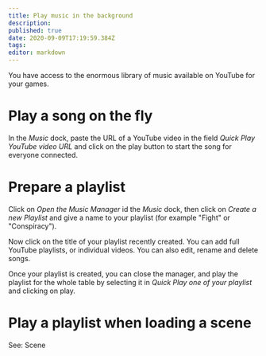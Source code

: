 ```yaml
---
title: Play music in the background
description: 
published: true
date: 2020-09-09T17:19:59.384Z
tags: 
editor: markdown
---
```


You have access to the enormous library of music available on YouTube for your games.

# Play a song on the fly
In the *Music* dock, paste the URL of a YouTube video in the field *Quick Play YouTube video URL* and click on the play button to start the song for everyone connected.

# Prepare a playlist
Click on *Open the Music Manager* id the *Music* dock, then click on *Create a new Playlist* and give a name to your playlist (for example "Fight" or "Conspiracy").

Now click on the title of your playlist recently created. You can add full YouTube playlists, or individual videos. You can also edit, rename and delete songs.

Once your playlist is created, you can close the manager, and play the playlist for the whole table by selecting it in *Quick Play one of your playlist* and clicking on play.

# Play a playlist when loading a scene
See: Scene